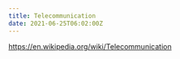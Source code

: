 ```yaml
---
title: Telecommunication
date: 2021-06-25T06:02:00Z
---
```


https://en.wikipedia.org/wiki/Telecommunication
